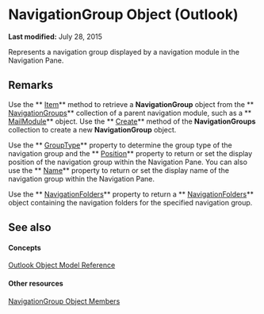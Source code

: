 
# NavigationGroup Object (Outlook)

 **Last modified:** July 28, 2015

Represents a navigation group displayed by a navigation module in the Navigation Pane.

## Remarks

Use the  ** [Item](a6521179-fa65-b5af-629a-458a852a29b4.md)** method to retrieve a **NavigationGroup** object from the ** [NavigationGroups](07206203-36a9-7467-3a89-24fa2a7c2b1f.md)** collection of a parent navigation module, such as a ** [MailModule](df20efe5-be5c-952d-c6b7-20c20a83fda0.md)** object. Use the ** [Create](5f2bdcfc-4748-4170-7214-bcadc9e3dc36.md)** method of the **NavigationGroups** collection to create a new **NavigationGroup** object.

Use the  ** [GroupType](98cad024-903c-35a1-2e30-a0f96a74a4b2.md)** property to determine the group type of the navigation group and the ** [Position](b6fb7506-e143-97d8-ae36-0812ca8d7355.md)** property to return or set the display position of the navigation group within the Navigation Pane. You can also use the ** [Name](ad66ef0a-1348-372a-f98a-d43171856b35.md)** property to return or set the display name of the navigation group within the Navigation Pane.

Use the  ** [NavigationFolders](06e58adc-99d7-dd84-4d23-7f845850ff98.md)** property to return a ** [NavigationFolders](ecff93b8-0c3f-5f31-5b61-c46d2622d2af.md)** object containing the navigation folders for the specified navigation group.


## See also


#### Concepts


 [Outlook Object Model Reference](73221b13-d8d8-99b8-3394-b95dbbfd5ddc.md)
#### Other resources


 [NavigationGroup Object Members](0383772b-68d6-aaa3-564f-bf15c28fa9f7.md)
